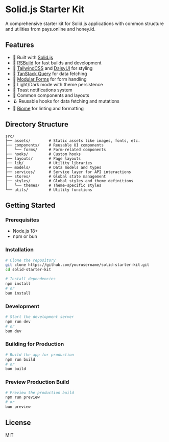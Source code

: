 # Solid.js Starter Kit

A comprehensive starter kit for Solid.js applications with common structure and utilities from pays.online and honey.id.

## Features

- 🚀 Built with [Solid.js](https://www.solidjs.com/)
- 🧰 [RSBuild](https://rsbuild.dev/) for fast builds and development
- 🎨 [TailwindCSS](https://tailwindcss.com/) and [DaisyUI](https://daisyui.com/) for styling
- 🔄 [TanStack Query](https://tanstack.com/query/latest) for data fetching
- 📝 [Modular Forms](https://modularforms.dev/) for form handling
- 🌙 Light/Dark mode with theme persistence
- 🔔 Toast notifications system
- 🧩 Common components and layouts
- 🪝 Reusable hooks for data fetching and mutations
- 🔧 [Biome](https://biomejs.dev/) for linting and formatting

## Directory Structure

```
src/
├── assets/        # Static assets like images, fonts, etc.
├── components/    # Reusable UI components
│   └── forms/     # Form-related components
├── hooks/         # Custom hooks
├── layouts/       # Page layouts
├── lib/           # Utility libraries
├── models/        # Data models and types
├── services/      # Service layer for API interactions
├── stores/        # Global state management
├── styles/        # Global styles and theme definitions
│   └── themes/    # Theme-specific styles
└── utils/         # Utility functions
```

## Getting Started

### Prerequisites

- Node.js 18+
- npm or bun

### Installation

```bash
# Clone the repository
git clone https://github.com/yourusername/solid-starter-kit.git
cd solid-starter-kit

# Install dependencies
npm install
# or
bun install
```

### Development

```bash
# Start the development server
npm run dev
# or
bun dev
```

### Building for Production

```bash
# Build the app for production
npm run build
# or
bun build
```

### Preview Production Build

```bash
# Preview the production build
npm run preview
# or
bun preview
```

## License

MIT
